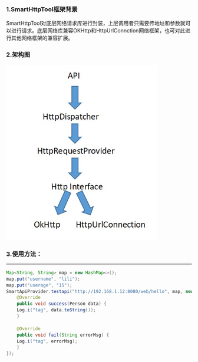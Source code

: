 ### 1.SmartHttpTool框架背景
SmartHttpTool对底层网络请求库进行封装，上层调用者只需要传地址和参数就可以进行请求。底层网络库兼容OKHttp和HttpUrlConnction网络框架，也可对此进行其他网络框架的兼容扩展。
### 2.架构图
![架构图](https://github.com/boAndroid/SmartHttpToolDemo/raw/master/smarthttptool/arg.png)
### 3.使用方法：</br>
--------------
```java
Map<String, String> map = new HashMap<>();
map.put("username", "lili");
map.put("userage", "15");
SmartApiProvider.testapi("http://192.168.1.12:8080/web/hello", map, new SmartResponse<Person>() {
    @Override
    public void success(Person data) {
	Log.i("tag", data.toString());
    }

    @Override
    public void fail(String errorMsg) {
	Log.i("tag", errorMsg);
    }
});
```
